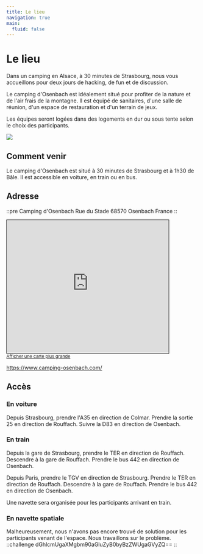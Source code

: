 ```yaml
---
title: Le lieu
navigation: true
main:
  fluid: false
---
```

# Le lieu

Dans un camping en Alsace, à 30 minutes de Strasbourg, nous vous accueillons pour deux jours de hacking, de fun et de discussion.

Le camping d'Osenbach est idéalement situé pour profiter de la nature et de l'air frais de la montagne. Il est équipé de sanitaires, d'une salle de réunion, d'un espace de restauration et d'un terrain de jeux.

Les équipes seront logées dans des logements en dur ou sous tente selon le choix des participants.

![](/hutte.webp)

## Comment venir

Le camping d'Osenbach est situé à 30 minutes de Strasbourg et à 1h30 de Bâle. Il est accessible en voiture, en train ou en bus.

## Adresse

::pre
Camping d'Osenbach
Rue du Stade
68570 Osenbach
France
::

<iframe width="425" height="350" src="https://www.openstreetmap.org/export/embed.html?bbox=7.212814092636109%2C47.9781444761967%2C7.224401235580445%2C47.98424166248035&amp;layer=mapnik" style="border: 1px solid black"></iframe><br/><small><a href="https://www.openstreetmap.org/#map=17/47.98119/7.21861">Afficher une carte plus grande</a></small>

https://www.camping-osenbach.com/

## Accès

### En voiture

Depuis Strasbourg, prendre l'A35 en direction de Colmar. Prendre la sortie 25 en direction de Rouffach. Suivre la D83 en direction de Osenbach.

### En train

Depuis la gare de Strasbourg, prendre le TER en direction de Rouffach. Descendre à la gare de Rouffach. Prendre le bus 442 en direction de Osenbach.

Depuis Paris, prendre le TGV en direction de Strasbourg. Prendre le TER en direction de Rouffach. Descendre à la gare de Rouffach. Prendre le bus 442 en direction de Osenbach.

Une navette sera organisée pour les participants arrivant en train.

### En navette spatiale

Malheureusement, nous n'avons pas encore trouvé de solution pour les participants venant de l'espace. Nous travaillons sur le problème.
::challenge
dGhlcmUgaXMgbm90aGluZyB0byBzZWUgaGVyZQ==
::